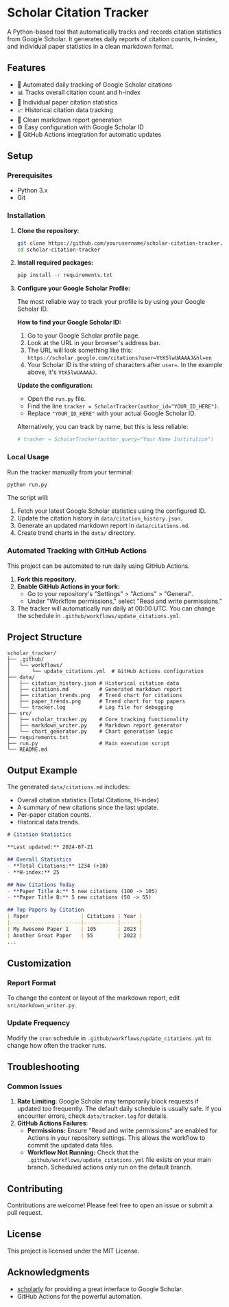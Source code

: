 # Scholar Citation Tracker

A Python-based tool that automatically tracks and records citation statistics from Google Scholar. It generates daily reports of citation counts, h-index, and individual paper statistics in a clean markdown format.

## Features

- 🤖 Automated daily tracking of Google Scholar citations
- 📊 Tracks overall citation count and h-index
- 📝 Individual paper citation statistics
- 📈 Historical citation data tracking
- 📑 Clean markdown report generation
- ⚙️ Easy configuration with Google Scholar ID
- 🔄 GitHub Actions integration for automatic updates

## Setup

### Prerequisites

- Python 3.x
- Git

### Installation

1.  **Clone the repository:**
    ```bash
    git clone https://github.com/yourusername/scholar-citation-tracker.git
    cd scholar-citation-tracker
    ```

2.  **Install required packages:**
    ```bash
    pip install -r requirements.txt
    ```

3.  **Configure your Google Scholar Profile:**

    The most reliable way to track your profile is by using your Google Scholar ID.

    **How to find your Google Scholar ID:**
    1.  Go to your Google Scholar profile page.
    2.  Look at the URL in your browser's address bar.
    3.  The URL will look something like this: `https://scholar.google.com/citations?user=VtK5lwUAAAAJ&hl=en`
    4.  Your Scholar ID is the string of characters after `user=`. In the example above, it's `VtK5lwUAAAAJ`.

    **Update the configuration:**
    - Open the `run.py` file.
    - Find the line `tracker = ScholarTracker(author_id="YOUR_ID_HERE")`.
    - Replace `"YOUR_ID_HERE"` with your actual Google Scholar ID.

    Alternatively, you can track by name, but this is less reliable:
    ```python
    # tracker = ScholarTracker(author_query="Your Name Institution")
    ```

### Local Usage

Run the tracker manually from your terminal:
```bash
python run.py
```

The script will:
1.  Fetch your latest Google Scholar statistics using the configured ID.
2.  Update the citation history in `data/citation_history.json`.
3.  Generate an updated markdown report in `data/citations.md`.
4.  Create trend charts in the `data/` directory.

### Automated Tracking with GitHub Actions

This project can be automated to run daily using GitHub Actions.

1.  **Fork this repository.**
2.  **Enable GitHub Actions in your fork:**
    - Go to your repository's "Settings" > "Actions" > "General".
    - Under "Workflow permissions," select "Read and write permissions."
3.  The tracker will automatically run daily at 00:00 UTC. You can change the schedule in `.github/workflows/update_citations.yml`.

## Project Structure

```
scholar_tracker/
├── .github/
│   └── workflows/
│       └── update_citations.yml  # GitHub Actions configuration
├── data/
│   ├── citation_history.json # Historical citation data
│   ├── citations.md          # Generated markdown report
│   ├── citation_trends.png   # Trend chart for citations
│   ├── paper_trends.png      # Trend chart for top papers
│   └── tracker.log           # Log file for debugging
├── src/
│   ├── scholar_tracker.py    # Core tracking functionality
│   ├── markdown_writer.py    # Markdown report generator
│   └── chart_generator.py    # Chart generation logic
├── requirements.txt
├── run.py                    # Main execution script
└── README.md
```

## Output Example

The generated `data/citations.md` includes:

- Overall citation statistics (Total Citations, H-index)
- A summary of new citations since the last update.
- Per-paper citation counts.
- Historical data trends.

```markdown
# Citation Statistics

**Last updated:** 2024-07-21

## Overall Statistics
- **Total Citations:** 1234 (+10)
- **H-index:** 25

## New Citations Today
- **Paper Title A:** 5 new citations (100 -> 105)
- **Paper Title B:** 5 new citations (50 -> 55)

## Top Papers by Citation
| Paper                 | Citations | Year |
|-----------------------|-----------|------|
| My Awesome Paper 1    | 105       | 2023 |
| Another Great Paper   | 55        | 2022 |
...
```

## Customization

### Report Format
To change the content or layout of the markdown report, edit `src/markdown_writer.py`.

### Update Frequency
Modify the `cron` schedule in `.github/workflows/update_citations.yml` to change how often the tracker runs.

## Troubleshooting

### Common Issues

1.  **Rate Limiting**: Google Scholar may temporarily block requests if updated too frequently. The default daily schedule is usually safe. If you encounter errors, check `data/tracker.log` for details.
2.  **GitHub Actions Failures**:
    - **Permissions:** Ensure "Read and write permissions" are enabled for Actions in your repository settings. This allows the workflow to commit the updated data files.
    - **Workflow Not Running:** Check that the `.github/workflows/update_citations.yml` file exists on your main branch. Scheduled actions only run on the default branch.

## Contributing

Contributions are welcome! Please feel free to open an issue or submit a pull request.

## License

This project is licensed under the MIT License.

## Acknowledgments

- [scholarly](https://scholarly.readthedocs.io/) for providing a great interface to Google Scholar.
- GitHub Actions for the powerful automation.
